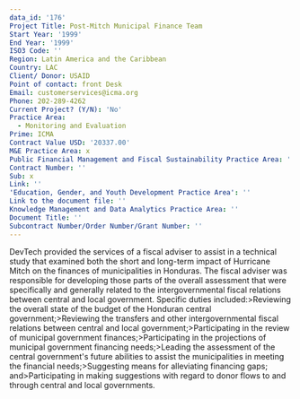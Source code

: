 ```yaml
---
data_id: '176'
Project Title: Post-Mitch Municipal Finance Team
Start Year: '1999'
End Year: '1999'
ISO3 Code: ''
Region: Latin America and the Caribbean
Country: LAC
Client/ Donor: USAID
Point of contact: front Desk
Email: customerservices@icma.org
Phone: 202-289-4262
Current Project? (Y/N): 'No'
Practice Area:
  - Monitoring and Evaluation
Prime: ICMA
Contract Value USD: '20337.00'
M&E Practice Area: x
Public Financial Management and Fiscal Sustainability Practice Area: ''
Contract Number: ''
Sub: x
Link: ''
'Education, Gender, and Youth Development Practice Area': ''
Link to the document file: ''
Knowledge Management and Data Analytics Practice Area: ''
Document Title: ''
Subcontract Number/Order Number/Grant Number: ''
---
```

DevTech provided the services of a fiscal adviser to assist in a technical study that examined both the short and long-term impact of Hurricane Mitch on the finances of municipalities in Honduras. The fiscal adviser was responsible for developing those parts of the overall assessment that were specifically and generally related to the intergovernmental fiscal relations between central and local government. Specific duties included:>Reviewing the overall state of the budget of the Honduran central government;>Reviewing the transfers and other intergovernmental fiscal relations between central and local government;>Participating in the review of municipal government finances;>Participating in the projections of municipal government financing needs;>Leading the assessment of the central government's future abilities to assist the municipalities in meeting the financial needs;>Suggesting means for alleviating financing gaps; and>Participating in making suggestions with regard to donor flows to and through central and local governments.